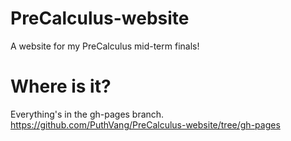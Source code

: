 # PreCalculus-website
A website for my PreCalculus mid-term finals!

# Where is it?
Everything's in the gh-pages branch.<br>
https://github.com/PuthVang/PreCalculus-website/tree/gh-pages<br>